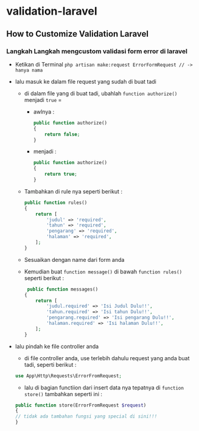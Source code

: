 # validation-laravel
## How to Customize Validation Laravel 

### Langkah Langkah mengcustom validasi form error di laravel
- Ketikan di Terminal `php artisan make:request ErrorFormRequest // -> hanya nama`

- lalu masuk ke dalam file request yang sudah di buat tadi
    - di dalam file yang di buat tadi, ubahlah `function authorize()` menjadi `true` = 
        - awlnya :
            ```php
            public function authorize()
            {
                return false;
            }
            ```
        - menjadi : 
            ```php
            public function authorize()
            {
                return true;
            }
            ```
    - Tambahkan di rule nya seperti berikut : 
    
        ```php
        public function rules()
        {
            return [
                'judul' => 'required',
                'tahun' => 'required', 
                'pengarang' => 'required',
                'halaman' => 'required',
            ];       
        }
        ```
    - Sesuaikan dengan name dari form anda

    - Kemudian buat `function message()` di bawah `function rules()` seperti berikut : 
        ```php
         public function messages()
        {
            return [
                'judul.required' => 'Isi Judul Dulu!!',
                'tahun.required' => 'Isi tahun Dulu!!',
                'pengarang.required' => 'Isi pengarang Dulu!!',
                'halaman.required' => 'Isi halaman Dulu!!',
            ];
        }
        ```
- lalu pindah ke file controller anda 
    - di file controller anda, use terlebih dahulu request yang anda buat tadi, seperti berikut : 
    ```php
    use App\Http\Requests\ErrorFromRequest;
    ```

    - lalu di bagian functiion dari insert data nya tepatnya di `function store()` tambahkan seperti ini : 
    ```php
    public function store(ErrorFromRequest $request)
    {
    // tidak ada tambahan fungsi yang special di sini!!!
    }

    ```

